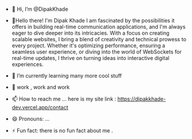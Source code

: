 - 👋 Hi, I’m @DipakKhade
- 👀Hello there! I'm Dipak Khade
I am fascinated by the possibilities it offers in building real-time communication applications, and I'm always eager to dive deeper into its intricacies.
With a focus on creating scalable websites, I bring a blend of creativity and technical prowess to every project. Whether it's optimizing performance, ensuring a seamless user experience, or diving into the world of WebSockets for real-time updates, I thrive on turning ideas into interactive digital experiences.

- 🌱 I’m currently learning many more cool stuff
- 💞️ work , work and work 
- 📫 How to reach me ...  here is my site link : https://dipakkhade-dev.vercel.app/contact
- 😄 Pronouns: ...
- ⚡ Fun fact: there is no fun fact about me .

<!---
DipakKhade/DipakKhade is a ✨ special ✨ repository because its `README.md` (this file) appears on your GitHub profile.
You can click the Preview link to take a look at your changes.
--->
